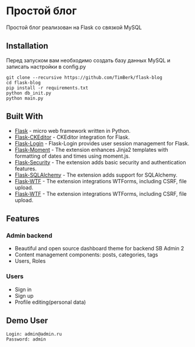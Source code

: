 # Простой блог

Простой блог реализован на Flask со связкой MySQL


## Installation

Перед запуском вам необходимо создать базу данных MySQL и записать настройки в config.py

```console
git clone --recursive https://github.com/TimBerk/flask-blog
cd flask-blog
pip install -r requirements.txt
python db_init.py
python main.py
```

## Built With

* [Flask](https://flask.palletsprojects.com/en/1.1.x/) -  micro web framework written in Python.
* [Flask-CKEditor](https://flask-ckeditor.readthedocs.io/) - CKEditor integration for Flask.
* [Flask-Login](https://flask-login.readthedocs.io/) - Flask-Login provides user session management for Flask.
* [Flask-Moment](https://github.com/miguelgrinberg/Flask-Moment) - The extension enhances Jinja2 templates with formatting of dates and times using moment.js.
* [Flask-Security](https://pythonhosted.org/Flask-Security/) - The extension adds basic security and authentication features.
* [Flask-SQLAlchemy](https://flask-sqlalchemy.palletsprojects.com/en/2.x/) - The extension adds support for SQLAlchemy.
* [Flask-WTF](https://flask-wtf.readthedocs.io/en/stable/) - The extension integrations WTForms, including CSRF, file upload.
* [Flask-WTF](https://flask-wtf.readthedocs.io/en/stable/) - The extension integrations WTForms, including CSRF, file upload.


## Features

### Admin backend

* Beautiful and open source dashboard theme for backend SB Admin 2
* Content management components: posts, categories, tags
* Users, Roles

### Users

* Sign in
* Sign up
* Profile editing(personal data)

## Demo User

```
Login: admin@admin.ru
Password: admin
```